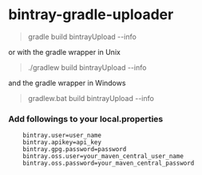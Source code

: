 # bintray-gradle-uploader

> gradle build bintrayUpload --info

or with the gradle wrapper in Unix

> ./gradlew build bintrayUpload --info

and the gradle wrapper in Windows

> gradlew.bat build bintrayUpload --info

### Add followings to your local.properties

        bintray.user=user_name
        bintray.apikey=api_key
        bintray.gpg.password=password
        bintray.oss.user=your_maven_central_user_name
        bintray.oss.password=your_maven_central_password